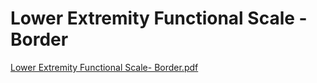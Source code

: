 # Lower Extremity Functional Scale - Border

[Lower Extremity Functional Scale- Border.pdf](Lower%20Extremity%20Functional%20Scale%20-%20Border%20f4789d509b4d42e4875440334f6ebfa8/Lower_Extremity_Functional_Scale-_Border.pdf)
